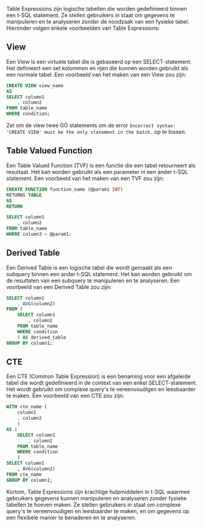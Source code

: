 Table Expressions zijn logische tabellen die worden gedefinieerd binnen een t-SQL statement. Ze stellen gebruikers in staat om gegevens te manipuleren en te analyseren zonder de noodzaak van een fysieke tabel. Hieronder volgen enkele voorbeelden van Table Expressions:

## View

Een View is een virtuele tabel die is gebaseerd op een SELECT-statement. Het definieert een set kolommen en rijen die kunnen worden gebruikt als een normale tabel. Een voorbeeld van het maken van een View zou zijn:

```sql
CREATE VIEW view_name
AS
SELECT column1
	, column2
FROM table_name
WHERE condition;

```
Zet om de view twee GO statements om de error `Incorrect syntax: 'CREATE VIEW' must be the only statement in the batch.` op te lossen. 


## Table Valued Function

Een Table Valued Function (TVF) is een functie die een tabel retourneert als resultaat. Het kan worden gebruikt als een parameter in een ander t-SQL statement. Een voorbeeld van het maken van een TVF zou zijn:

```sql
CREATE FUNCTION function_name (@param1 INT)
RETURNS TABLE
AS
RETURN

SELECT column1
	, column2
FROM table_name
WHERE column3 = @param1;

```

## Derived Table

Een Derived Table is een logische tabel die wordt gemaakt als een subquery binnen een ander t-SQL statement. Het kan worden gebruikt om de resultaten van een subquery te manipuleren en te analyseren. Een voorbeeld van een Derived Table zou zijn:

```sql
SELECT column1
	, AVG(column2)
FROM (
	SELECT column1
		, column2
	FROM table_name
	WHERE condition
	) AS derived_table
GROUP BY column1;

```

## CTE

Een CTE (Common Table Expression) is een benaming voor een afgeleide tabel die wordt gedefinieerd in de context van een enkel SELECT-statement. Het wordt gebruikt om complexe query's te vereenvoudigen en leesbaarder te maken. Een voorbeeld van een CTE zou zijn:

```sql
WITH cte_name (
	column1
	, column2
	)
AS (
	SELECT column1
		, column2
	FROM table_name
	WHERE condition
	)
SELECT column1
	, AVG(column2)
FROM cte_name
GROUP BY column1;
```

Kortom, Table Expressions zijn krachtige hulpmiddelen in t-SQL waarmee gebruikers gegevens kunnen manipuleren en analyseren zonder fysieke tabellen te hoeven maken. Ze stellen gebruikers in staat om complexe query's te vereenvoudigen en leesbaarder te maken, en om gegevens op een flexibele manier te benaderen en te analyseren.